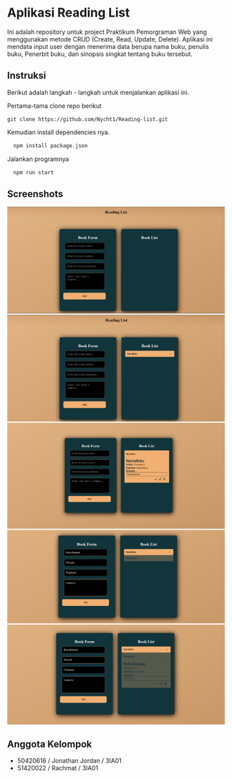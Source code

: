
# Aplikasi Reading List

Ini adalah repository untuk project Praktikum Pemorgraman Web 
yang menggunakan metode CRUD (Create, Read, Update, Delete).
Aplikasi ini mendata input user dengan menerima data berupa 
nama buku, penulis buku, Penerbit buku, dan sinopsis singkat
tentang buku tersebut.




## Instruksi

Berikut adalah langkah - langkah untuk menjalankan aplikasi ini. 

Pertama-tama clone repo berikut

```
git clone https://github.com/Nycht1/Reading-list.git
```
Kemudian install dependencies nya.
```bash
  npm install package.json
```
Jalankan programnya
```bash
  npm run start
```





## Screenshots

![App Screenshot](https://github.com/Nycht1/Reading-list/blob/main/screenshots/1.png?raw=true)\
![App Screenshot](https://github.com/Nycht1/Reading-list/blob/main/screenshots/2.png?raw=true)\
![App Screenshot](https://github.com/Nycht1/Reading-list/blob/main/screenshots/3.png?raw=true)\
![App Screenshot](https://github.com/Nycht1/Reading-list/blob/main/screenshots/4.png?raw=true)\
![App Screenshot](https://github.com/Nycht1/Reading-list/blob/main/screenshots/5.png?raw=true)





## Anggota Kelompok

- 50420616 / Jonathan Jordan / 3IA01
- 51420022 / Rachmat / 3IA01

